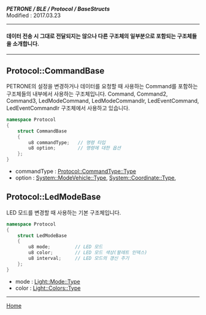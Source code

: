 ***PETRONE / BLE / Protocol / BaseStructs***<br>
Modified : 2017.03.23

---

#### 데이터 전송 시 그대로 전달되지는 않으나 다른 구조체의 일부분으로 포함되는 구조체들을 소개합니다.

---


## <a name="CommandBase">Protocol::CommandBase</a>
PETRONE의 설정을 변경하거나 데이터를 요청할 때 사용하는 Command를 포함하는 구조체들의 내부에서 사용하는 구조체입니다. Command, Command2, Command3, LedModeCommand, LedModeCommandIr, LedEventCommand, LedEventCommandIr 구조체에서 사용하고 있습니다.
```cpp
namespace Protocol
{
    struct CommandBase
    {
        u8 commandType;   // 명령 타입
        u8 option;        // 명령에 대한 옵션
    };
}
```
- commandType : [Protocol::CommandType::Type](ble_protocol_definitions.md#CommandType)
- option : [System::ModeVehicle::Type](ble_protocol_definitions.md#ModeVehicle), [System::Coordinate::Type](ble_protocol_definitions.md#Coordinate), 


## <a name="LedModeBase">Protocol::LedModeBase</a>
LED 모드를 변경할 때 사용하는 기본 구조체입니다.
```cpp
namespace Protocol
{
    struct LedModeBase
    {
        u8 mode;         // LED 모드
        u8 color;        // LED 모드 색상(팔레트 인덱스)
        u8 interval;     // LED 모드의 갱신 주기
    };
}
```
- mode : [Light::Mode::Type](ble_protocol_definitions.md#LightMode)
- color : [Light::Colors::Type](ble_protocol_definitions.md#LightColors)


---
[Home](README.md)

